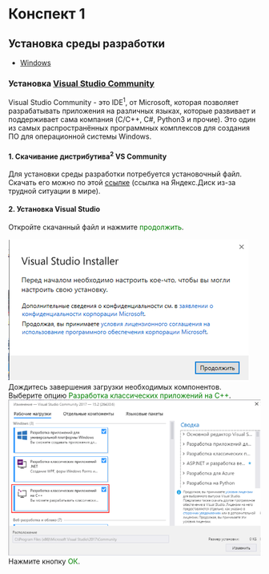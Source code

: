 # Конспект 1

## Установка среды разработки
- [Windows](#установка-visual-studio)

### Установка [Visual Studio Community](https://visualstudio.microsoft.com/ru/vs/community/)

Visual Studio Community - это IDE<sup>1</sup>, от Microsoft, которая позволяет разрабатывать приложения на различных языках, которые развивает и поддерживает сама компания (C/C++, C#, Python3 и прочие). Это один из самых распространённых программных комплексов для создания ПО для операционной системы Windows.<br>

#### 1. Скачивание дистрибутива<sup>2</sup> VS Community

Для установки среды разработки потребуется установочный файл. Скачать его можно по этой [ссылке](https://disk.yandex.ru/d/jVauj6_ciDlPsw) (ссылка на Яндекс.Диск из-за трудной ситуации в мире).

#### 2. Установка Visual Studio

Откройте скачанный файл и нажмите <span style="color:green">продолжить</span>.<br><br>
![Image of VSIWelcome](assets/VSIWelcome.png)<br>
Дождитесь завершения загрузки необходимых компонентов.<br>
Выберите опцию <span style="color: green">Разработка классических приложений на C++</span>.
![Image VSIMain](assets/VSIMain.png)
<br>
Нажмите кнопку <span style="color: green">ОК</span>.